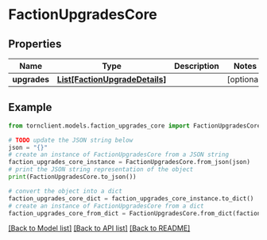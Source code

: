 # FactionUpgradesCore


## Properties

Name | Type | Description | Notes
------------ | ------------- | ------------- | -------------
**upgrades** | [**List[FactionUpgradeDetails]**](FactionUpgradeDetails.md) |  | [optional] 

## Example

```python
from tornclient.models.faction_upgrades_core import FactionUpgradesCore

# TODO update the JSON string below
json = "{}"
# create an instance of FactionUpgradesCore from a JSON string
faction_upgrades_core_instance = FactionUpgradesCore.from_json(json)
# print the JSON string representation of the object
print(FactionUpgradesCore.to_json())

# convert the object into a dict
faction_upgrades_core_dict = faction_upgrades_core_instance.to_dict()
# create an instance of FactionUpgradesCore from a dict
faction_upgrades_core_from_dict = FactionUpgradesCore.from_dict(faction_upgrades_core_dict)
```
[[Back to Model list]](../README.md#documentation-for-models) [[Back to API list]](../README.md#documentation-for-api-endpoints) [[Back to README]](../README.md)


